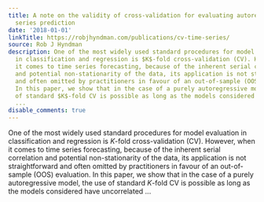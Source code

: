 ```yaml
---
title: A note on the validity of cross-validation for evaluating autoregressive time
  series prediction
date: '2018-01-01'
linkTitle: https://robjhyndman.com/publications/cv-time-series/
source: Rob J Hyndman
description: One of the most widely used standard procedures for model evaluation
  in classification and regression is $K$-fold cross-validation (CV). However, when
  it comes to time series forecasting, because of the inherent serial correlation
  and potential non-stationarity of the data, its application is not straightforward
  and often omitted by practitioners in favour of an out-of-sample (OOS) evaluation.
  In this paper, we show that in the case of a purely autoregressive model, the use
  of standard $K$-fold CV is possible as long as the models considered have uncorrelated
  ...
disable_comments: true
---
```

One of the most widely used standard procedures for model evaluation in classification and regression is $K$-fold cross-validation (CV). However, when it comes to time series forecasting, because of the inherent serial correlation and potential non-stationarity of the data, its application is not straightforward and often omitted by practitioners in favour of an out-of-sample (OOS) evaluation. In this paper, we show that in the case of a purely autoregressive model, the use of standard $K$-fold CV is possible as long as the models considered have uncorrelated ...